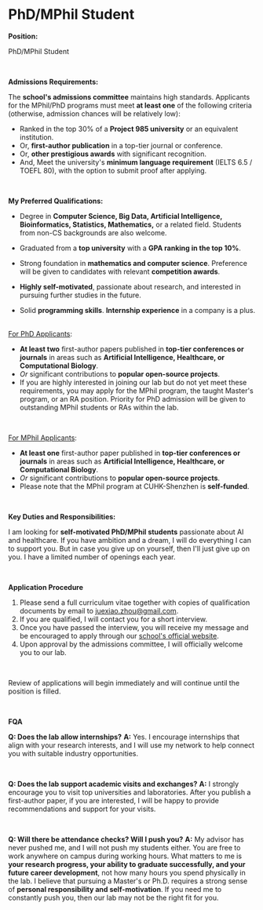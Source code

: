 # PhD/MPhil Student


**Position:** 

PhD/MPhil Student

 <br>

**Admissions Requirements:**

The **school's admissions committee** maintains high standards. Applicants for the MPhil/PhD programs must meet **at least one** of the following criteria (otherwise, admission chances will be relatively low):

- Ranked in the top 30% of a **Project 985 university** or an equivalent institution.
- Or, **first-author publication** in a top-tier journal or conference.
- Or, **other prestigious awards** with significant recognition.
- And, Meet the university's **minimum language requirement** (IELTS 6.5 / TOEFL 80), with the option to submit proof after applying.

 <br>

**My Preferred Qualifications:** 

- Degree in **Computer Science, Big Data, Artificial Intelligence, Bioinformatics, Statistics, Mathematics,** or a related field. Students from non-CS backgrounds are also welcome.

- Graduated from a **top university** with a **GPA ranking in the top 10%**.

- Strong foundation in **mathematics and computer science**. Preference will be given to candidates with relevant **competition awards**.

- **Highly self-motivated**, passionate about research, and interested in pursuing further studies in the future.

- Solid **programming skills**. **Internship experience** in a company is a plus.


 <br><u>For PhD Applicants</u>:

- **At least two** first-author papers published in **top-tier conferences or journals** in areas such as **Artificial Intelligence, Healthcare, or Computational Biology**.
- *Or* significant contributions to **popular open-source projects**.
- If you are highly interested in joining our lab but do not yet meet these requirements, you may apply for the MPhil program, the taught Master's program, or an RA position. Priority for PhD admission will be given to outstanding MPhil students or RAs within the lab.

 <br>

<u>For MPhil Applicants</u>:

- **At least one** first-author paper published in **top-tier conferences or journals** in areas such as **Artificial Intelligence, Healthcare, or Computational Biology**.
- *Or* significant contributions to **popular open-source projects**.
- Please note that the MPhil program at CUHK-Shenzhen is **self-funded**.

 <br>

**Key Duties and Responsibilities:**

I am looking for **self-motivated PhD/MPhil students** passionate about AI and healthcare. If you have ambition and a dream, I will do everything I can to support you. But in case you give up on yourself, then I'll just give up on you. I have a limited number of openings each year.

 <br>

**Application Procedure**

1. Please send a full curriculum vitae together with copies of qualification documents by email to juexiao.zhou@gmail.com. 
2. If you are qualified, I will contact you for a short interview. 
3. Once you have passed the interview, you will receive my message and be encouraged to apply through our [school's official website](https://sds.cuhk.edu.cn/en/phd-programmes). 
4. Upon approval by the admissions committee, I will officially welcome you to our lab.

 <br>

Review of applications will begin immediately and will continue until the position is filled.

 <br>

**FQA**

**Q: Does the lab allow internships?**
**A:** Yes. I encourage internships that align with your research interests, and I will use my network to help connect you with suitable industry opportunities.

 <br>

**Q: Does the lab support academic visits and exchanges?**
**A:** I strongly encourage you to visit top universities and laboratories. After you publish a first-author paper, if you are interested, I will be happy to provide recommendations and support for your visits.

 <br>

**Q: Will there be attendance checks? Will I push you?**
**A:** My advisor has never pushed me, and I will not push my students either. You are free to work anywhere on campus during working hours. What matters to me is **your research progress, your ability to graduate successfully, and your future career development**, not how many hours you spend physically in the lab. I believe that pursuing a Master's or Ph.D. requires a strong sense of **personal responsibility and self-motivation**. If you need me to constantly push you, then our lab may not be the right fit for you.

